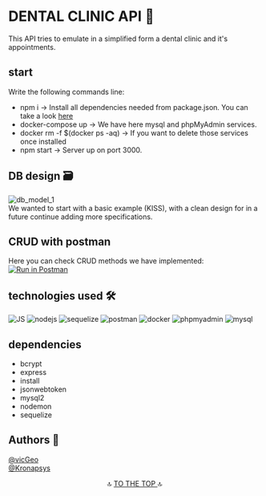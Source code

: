 # DENTAL CLINIC API 🦷
This API tries to emulate in a simplified form a dental clinic and it's appointments.

## start
Write the following commands line: </br>
- npm i -> Install all dependencies needed from package.json. You can take a look <a href="#dependencies"> here </a> </br>
- docker-compose up -> We have here mysql and phpMyAdmin services.
- docker rm -f $(docker ps -aq) -> If you want to delete those services once installed </br>
- npm start -> Server up on port 3000.

## DB design 🗃️
![db_model_1](https://i.imgur.com/QW4bFMr.png) </br>
We wanted to start with a basic example (KISS), with a clean design for in a future continue adding more specifications.

## CRUD with postman 
Here you can check CRUD methods we have implemented:</br>
[![Run in Postman](https://run.pstmn.io/button.svg)](https://app.getpostman.com/run-collection/6811309086d48fd811da)

## technologies used 🛠️
![JS](https://i.imgur.com/lDoNwKn.png)
![nodejs](https://i.imgur.com/JsJ02dB.png)
![sequelize](https://i.imgur.com/iHrvOYd.png)
![postman](https://i.imgur.com/cXur21z.png)
![docker](https://i.imgur.com/QuJ9kSb.png)
![phpmyadmin](https://i.imgur.com/UR7pSGr.png)
![mysql](https://i.imgur.com/RNewBCi.png)


## dependencies

- bcrypt </br>
- express </br>
- install </br>
- jsonwebtoken </br>
- mysql2 </br>
- nodemon </br>
- sequelize </br>

## Authors 🧐
<a href="https://github.com/vicGeo">@vicGeo</a> </br>
<a href="https://github.com/Kronapsys">@Kronapsys</a> </br>

<p align="center">
🔝 <a href="#start"> TO THE TOP </a> 🔝
</p>